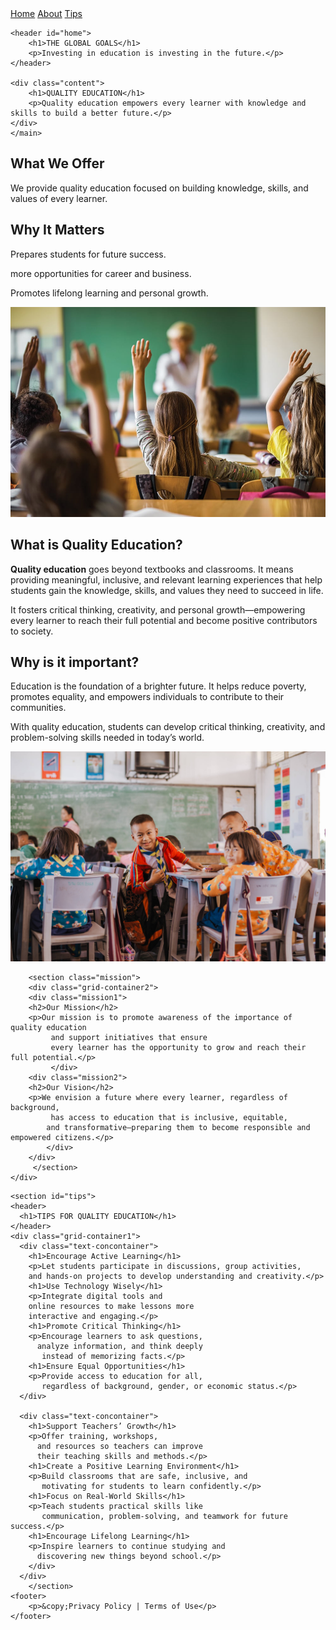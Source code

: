 <!DOCTYPE html>
<html lang="en">
<head>
    <meta charset="UTF-8">
    <title>Quality Education</title>
    <link rel="stylesheet" href="style.css">
    
</head>
<body>
    <nav>
    <a href="#home">Home</a>
    <a href="#about">About</a>
    <a href="#tips">Tips</a>
    </nav>
    

    <header id="home">
        <h1>THE GLOBAL GOALS</h1>
        <p>Investing in education is investing in the future.</p>
    </header>

    <div class="content">
        <h1>QUALITY EDUCATION</h1>
        <p>Quality education empowers every learner with knowledge and skills to build a better future.</p>
    </div>
    </main>
   <section class="educc">
    <div class="grid-container1">
       <div class="text-concontainer">
        <h2>What We Offer</h2>
        <p>We provide quality education focused on building knowledge, 
        skills, and values of every learner.</p>
       </div>
       <div class="text-concontainer">
        <h2>Why It Matters</h2>
        <p>Prepares students for future success.</p>
        <p> more opportunities for career and business.</p>
        <p>Promotes lifelong learning and personal growth.</p>
       </div>
    </div>
   </section>

   <section id="about">
   <section class="quality-education-section">
      <div class="image-container">
        <img src="Back.jpg" alt="Students raising hands in class" />
      </div>
    <div class="text-container">
      <h2>What is Quality Education?</h2>
      <p>
        <strong>Quality education</strong> goes beyond textbooks and classrooms. 
        It means providing meaningful, inclusive, and relevant learning experiences 
        that help students gain the knowledge, skills, and values they need to 
        succeed in life.
      </p>
      <p>
        It fosters critical thinking, creativity, and personal growth—empowering 
        every learner to reach their full potential and become positive contributors 
        to society.
      </p>
      </div>
    </div>
  </section>

  <section class="quality-education-section">
     <div class="text-container">
        <h2>Why is it important?</h2>
        <p>Education is the foundation of a brighter future. 
            It helps reduce poverty, promotes equality,
             and empowers individuals to contribute to their communities.</p>
         <p>With quality education, students can develop critical thinking, 
            creativity, and problem-solving skills needed in today’s world.</p>    
     </div>
     <div class="image-container">
        <img src="classroom.jpg" alt="classroom">
     </div>
  </section>
  <section class="quality-education-section">
    <div class="text-container">
        
        <section class="mission">
        <div class="grid-container2">
        <div class="mission1">
        <h2>Our Mission</h2>
        <p>Our mission is to promote awareness of the importance of quality education
             and support initiatives that ensure
             every learner has the opportunity to grow and reach their full potential.</p>
             </div>
        <div class="mission2">
        <h2>Our Vision</h2>
        <p>We envision a future where every learner, regardless of background,
             has access to education that is inclusive, equitable, 
            and transformative—preparing them to become responsible and empowered citizens.</p>
            </div>
        </div>
         </section> 
    </div>
   </section>
   </section>

  
    <section id="tips">
    <header>
      <h1>TIPS FOR QUALITY EDUCATION</h1>
    </header>
    <div class="grid-container1">
      <div class="text-concontainer">
        <h1>Encourage Active Learning</h1>
        <p>Let students participate in discussions, group activities, 
        and hands-on projects to develop understanding and creativity.</p>
        <h1>Use Technology Wisely</h1>
        <p>Integrate digital tools and 
        online resources to make lessons more 
        interactive and engaging.</p>
        <h1>Promote Critical Thinking</h1>
        <p>Encourage learners to ask questions, 
          analyze information, and think deeply
           instead of memorizing facts.</p>
        <h1>Ensure Equal Opportunities</h1>
        <p>Provide access to education for all,
           regardless of background, gender, or economic status.</p>
      </div>

      <div class="text-concontainer">  
        <h1>Support Teachers’ Growth</h1>
        <p>Offer training, workshops,
          and resources so teachers can improve 
          their teaching skills and methods.</p>
        <h1>Create a Positive Learning Environment</h1>
        <p>Build classrooms that are safe, inclusive, and
           motivating for students to learn confidently.</p>
        <h1>Focus on Real-World Skills</h1>
        <p>Teach students practical skills like
           communication, problem-solving, and teamwork for future success.</p>
        <h1>Encourage Lifelong Learning</h1>
        <p>Inspire learners to continue studying and 
          discovering new things beyond school.</p>
        </div>
      </div>
        </section>
    <footer>
        <p>&copy;Privacy Policy | Terms of Use</p>
    </footer>
   
 

   
</body>
</html>
